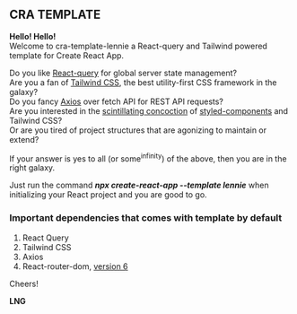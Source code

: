 ## CRA TEMPLATE

**Hello! Hello!**\
Welcome to cra-template-lennie a React-query and Tailwind powered template for Create React App.

Do you like <span style="color:red">[React-query](https://react-query.tanstack.com/overview "React Query")</span> for global server state management?\
Are you a fan of <span style="color:red">[Tailwind CSS](https://tailwindcss.com/docs/installation, "TailwindCSS")</span>, the best utility-first CSS framework in the galaxy?\
Do you fancy <span style="color:red">[Axios](https://github.com/axios/axios)</span> over fetch API for REST API requests?\
Are you interested in the [scintillating concoction](https://www.npmjs.com/package/tailwind-styled-components)</span> of [styled-components](https://styled-components.com/docs)</span> and Tailwind CSS?\
Or are you tired of project structures that are agonizing to maintain or extend?

If your answer is yes to all (or some<sup>infinity</sup>) of the above, then you are in the right galaxy.

Just run the command **_npx create-react-app --template lennie_** when initializing your React project and you are good to go.

### Important dependencies that comes with template by default

1. React Query
2. Tailwind CSS
3. Axios
4. React-router-dom, [version 6](https://reactrouter.com/docs/en/v6)

Cheers!

**LNG**
